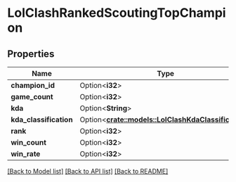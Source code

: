 # LolClashRankedScoutingTopChampion

## Properties

Name | Type | Description | Notes
------------ | ------------- | ------------- | -------------
**champion_id** | Option<**i32**> |  | [optional]
**game_count** | Option<**i32**> |  | [optional]
**kda** | Option<**String**> |  | [optional]
**kda_classification** | Option<[**crate::models::LolClashKdaClassification**](LolClashKdaClassification.md)> |  | [optional]
**rank** | Option<**i32**> |  | [optional]
**win_count** | Option<**i32**> |  | [optional]
**win_rate** | Option<**i32**> |  | [optional]

[[Back to Model list]](../README.md#documentation-for-models) [[Back to API list]](../README.md#documentation-for-api-endpoints) [[Back to README]](../README.md)


